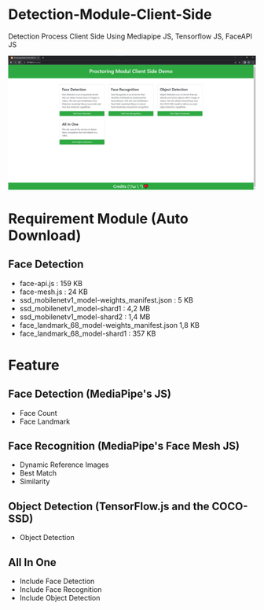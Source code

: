 # Detection-Module-Client-Side
Detection Process Client Side Using Mediapipe JS, Tensorflow JS, FaceAPI JS

<img width="622" alt="Screenshot Index" src="https://raw.githubusercontent.com/aulia25u/Detection-Module-Client-Side/main/Screenshot-Index.png">

# Requirement Module (Auto Download)
## Face Detection
* face-api.js : 159 KB
* face-mesh.js : 24 KB
* ssd_mobilenetv1_model-weights_manifest.json : 5 KB
* ssd_mobilenetv1_model-shard1 : 4,2 MB
* ssd_mobilenetv1_model-shard2 : 1,4 MB
* face_landmark_68_model-weights_manifest.json 1,8 KB
* face_landmark_68_model-shard1 : 357 KB


# Feature
## Face Detection (MediaPipe's JS)
* Face Count
* Face Landmark

## Face Recognition (MediaPipe's Face Mesh JS)
* Dynamic Reference Images
* Best Match
* Similarity

## Object Detection (TensorFlow.js and the COCO-SSD)
* Object Detection

## All In One
* Include Face Detection
* Include Face Recognition
* Include Object Detection


